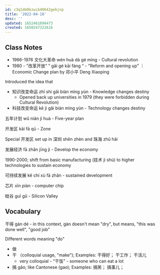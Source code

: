 ```yaml
---
id: c3q1dm9kzwib40642gebjnp
title: '2022-04-18'
desc: ''
updated: 1652461896473
created: 1650247322616
---
```


## Class Notes

- 1966-1976 文化大革命 wén huà dà gé mìng - Cultural revolution
- 1980 - ”改革开放“ ” gǎi gé kāi fàng “ - "Reform and opening up" ｜ Economic Change plan by 邓小平 Deng Xiaoping

Introduced the idea that 
- 知识改变命运 zhī shi gǎi biàn mìng yùn - Knowledge changes destiny
    -  Opened back up universities in 1979 (they were forbidden during Cultural Revolution)
- 科技改变命运 kē jì gǎi biàn mìng yùn - Technology changes destiny

五年计划 wǔ nián jì huà - Five-year plan

开发区 kāi fā qū - Zone

Special 开发区 set up in 深圳 shēn zhèn  and 珠海 zhū hǎi

发展经济 fā zhǎn jīng jì - Develop the economy

1990-2000; shift from basic manufacturing (技术 jì shù) to higher technologies to sustain economy

可持续发展 kě chí xù fā zhǎn - sustained development

芯片 xīn piàn - computer chip

硅谷 guī gǔ - Silicon Valley

## Vocabulary

干得 gàn dé - in this context, gàn doesn't mean "dry", but means, "this was done well", "good job"

Different words meaning "do"
- 做 
- 干 （colloquial usage, "make"); Examples: 干得好； 干工作； 干活儿
    - very colloquial - “干饭” - someone who can eat a lot
- 搞 gǎo; like Cantonese (gao); Examples: 搞笑； 搞事儿；
